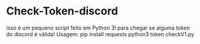 # Check-Token-discord
 isso é um pequeno script feito em Python 3! para chegar se  alguma token do discord é válida!
 Usagem:
 pip install requests
 python3 token checkV1.py
